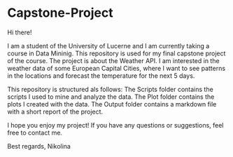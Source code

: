 # Capstone-Project
Hi there!

I am a student of the University of Lucerne and I am currently taking a course in Data Mininig. This repository is used for my final capstone project of the course. The project is about the Weather API. I am interested in the weather data of some European Capital Cities, where I want to see patterns in the locations and forecast the temperature for the next 5 days.

This repository is structured als follows: The Scripts folder contains the scripts I used to mine and analyze the data. The Plot folder contains the plots I created with the data. The Output folder contains a markdown file with a short report of the project.

I hope you enjoy my project! If you have any questions or suggestions, feel free to contact me.

Best regards, Nikolina
